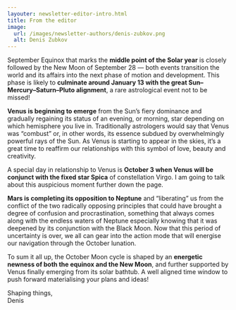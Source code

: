 ```yaml
---
layouter: newsletter-editor-intro.html
title: From the editor
image: 
  url: /images/newsletter-authors/denis-zubkov.png
  alt: Denis Zubkov
---
```


September Equinox that marks the **middle point of the Solar year** is closely followed by the New Moon of September 28 — both events transition the world and its affairs into the next phase of motion and development. This phase is likely to **culminate around January 13 with the great Sun–Mercury–Saturn–Pluto alignment**, a rare astrological event not to be missed!

**Venus is beginning to emerge** from the Sun’s fiery dominance and gradually regaining its status of an evening, or morning, star depending on which hemisphere you live in. Traditionally astrologers would say that Venus was “combust” or, in other words, its essence subdued by overwhelmingly powerful rays of the Sun. As Venus is starting to appear in the skies, it’s a great time to reaffirm our relationships with this symbol of love, beauty and creativity. 

A special day in relationship to Venus is **October 3 when Venus will be conjunct with the fixed star Spica** of constellation Virgo. I am going to talk about this auspicious moment further down the page.

**Mars is completing its opposition to Neptune** and “liberating” us from the conflict of the two radically opposing principles that could have brought a degree of confusion and procrastination, something that always comes along with the endless waters of Neptune especially knowing that it was deepened by its conjunction with the Black Moon. Now that this period of uncertainty is over, we all can gear into the action mode that will energise our navigation through the October lunation.

To sum it all up, the October Moon cycle is shaped by an **energetic newness of both the equinox and the New Moon**, and further supported by Venus finally emerging from its solar bathtub. A well aligned time window to push forward materialising your plans and ideas!

Shaping things,<br>
<span class="signature">Denis</span>
